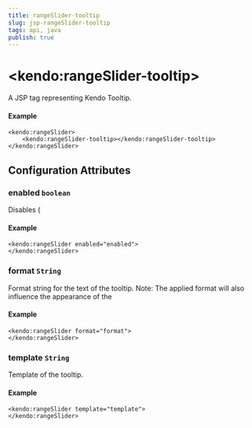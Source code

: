 ```yaml
---
title: rangeSlider-tooltip
slug: jsp-rangeSlider-tooltip
tags: api, java
publish: true
---
```


# \<kendo:rangeSlider-tooltip\>
A JSP tag representing Kendo Tooltip.

#### Example
    <kendo:rangeSlider>
        <kendo:rangeSlider-tooltip></kendo:rangeSlider-tooltip>
    </kendo:rangeSlider>


## Configuration Attributes


### enabled `boolean`

Disables (

#### Example
    <kendo:rangeSlider enabled="enabled">
    </kendo:rangeSlider>



### format `String`

Format string for the text of the tooltip. Note: The applied format will also influence the appearance of
the

#### Example
    <kendo:rangeSlider format="format">
    </kendo:rangeSlider>



### template `String`

Template of the tooltip.

#### Example
    <kendo:rangeSlider template="template">
    </kendo:rangeSlider>


